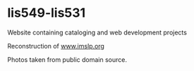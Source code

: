 # lis549-lis531

Website containing cataloging and web development projects

Reconstruction of www.imslp.org

Photos taken from public domain source.
